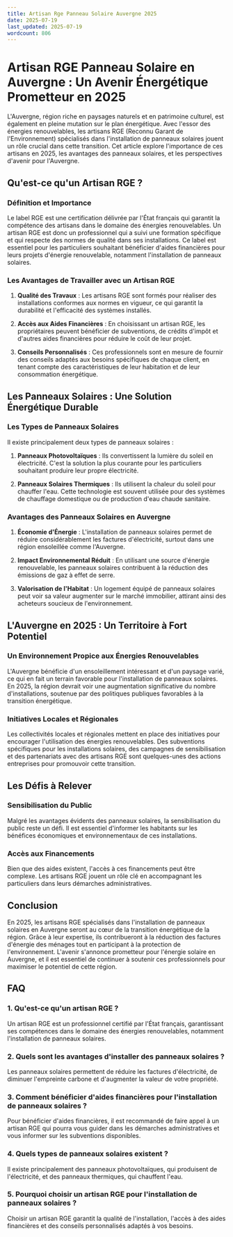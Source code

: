 ```yaml
---
title: Artisan Rge Panneau Solaire Auvergne 2025
date: 2025-07-19
last_updated: 2025-07-19
wordcount: 806
---
```


# Artisan RGE Panneau Solaire en Auvergne : Un Avenir Énergétique Prometteur en 2025

L'Auvergne, région riche en paysages naturels et en patrimoine culturel, est également en pleine mutation sur le plan énergétique. Avec l'essor des énergies renouvelables, les artisans RGE (Reconnu Garant de l'Environnement) spécialisés dans l'installation de panneaux solaires jouent un rôle crucial dans cette transition. Cet article explore l'importance de ces artisans en 2025, les avantages des panneaux solaires, et les perspectives d'avenir pour l'Auvergne.

## Qu'est-ce qu'un Artisan RGE ?

### Définition et Importance

Le label RGE est une certification délivrée par l'État français qui garantit la compétence des artisans dans le domaine des énergies renouvelables. Un artisan RGE est donc un professionnel qui a suivi une formation spécifique et qui respecte des normes de qualité dans ses installations. Ce label est essentiel pour les particuliers souhaitant bénéficier d'aides financières pour leurs projets d'énergie renouvelable, notamment l'installation de panneaux solaires.

### Les Avantages de Travailler avec un Artisan RGE

1. **Qualité des Travaux** : Les artisans RGE sont formés pour réaliser des installations conformes aux normes en vigueur, ce qui garantit la durabilité et l'efficacité des systèmes installés.
   
2. **Accès aux Aides Financières** : En choisissant un artisan RGE, les propriétaires peuvent bénéficier de subventions, de crédits d'impôt et d'autres aides financières pour réduire le coût de leur projet.

3. **Conseils Personnalisés** : Ces professionnels sont en mesure de fournir des conseils adaptés aux besoins spécifiques de chaque client, en tenant compte des caractéristiques de leur habitation et de leur consommation énergétique.

## Les Panneaux Solaires : Une Solution Énergétique Durable

### Les Types de Panneaux Solaires

Il existe principalement deux types de panneaux solaires :

1. **Panneaux Photovoltaïques** : Ils convertissent la lumière du soleil en électricité. C'est la solution la plus courante pour les particuliers souhaitant produire leur propre électricité.

2. **Panneaux Solaires Thermiques** : Ils utilisent la chaleur du soleil pour chauffer l'eau. Cette technologie est souvent utilisée pour des systèmes de chauffage domestique ou de production d'eau chaude sanitaire.

### Avantages des Panneaux Solaires en Auvergne

1. **Économie d'Énergie** : L'installation de panneaux solaires permet de réduire considérablement les factures d'électricité, surtout dans une région ensoleillée comme l'Auvergne.

2. **Impact Environnemental Réduit** : En utilisant une source d'énergie renouvelable, les panneaux solaires contribuent à la réduction des émissions de gaz à effet de serre.

3. **Valorisation de l'Habitat** : Un logement équipé de panneaux solaires peut voir sa valeur augmenter sur le marché immobilier, attirant ainsi des acheteurs soucieux de l'environnement.

## L'Auvergne en 2025 : Un Territoire à Fort Potentiel

### Un Environnement Propice aux Énergies Renouvelables

L'Auvergne bénéficie d'un ensoleillement intéressant et d'un paysage varié, ce qui en fait un terrain favorable pour l'installation de panneaux solaires. En 2025, la région devrait voir une augmentation significative du nombre d'installations, soutenue par des politiques publiques favorables à la transition énergétique.

### Initiatives Locales et Régionales

Les collectivités locales et régionales mettent en place des initiatives pour encourager l'utilisation des énergies renouvelables. Des subventions spécifiques pour les installations solaires, des campagnes de sensibilisation et des partenariats avec des artisans RGE sont quelques-unes des actions entreprises pour promouvoir cette transition.

## Les Défis à Relever

### Sensibilisation du Public

Malgré les avantages évidents des panneaux solaires, la sensibilisation du public reste un défi. Il est essentiel d'informer les habitants sur les bénéfices économiques et environnementaux de ces installations.

### Accès aux Financements

Bien que des aides existent, l'accès à ces financements peut être complexe. Les artisans RGE jouent un rôle clé en accompagnant les particuliers dans leurs démarches administratives.

## Conclusion

En 2025, les artisans RGE spécialisés dans l'installation de panneaux solaires en Auvergne seront au cœur de la transition énergétique de la région. Grâce à leur expertise, ils contribueront à la réduction des factures d'énergie des ménages tout en participant à la protection de l'environnement. L'avenir s'annonce prometteur pour l'énergie solaire en Auvergne, et il est essentiel de continuer à soutenir ces professionnels pour maximiser le potentiel de cette région.

## FAQ

### 1. Qu'est-ce qu'un artisan RGE ?

Un artisan RGE est un professionnel certifié par l'État français, garantissant ses compétences dans le domaine des énergies renouvelables, notamment l'installation de panneaux solaires.

### 2. Quels sont les avantages d'installer des panneaux solaires ?

Les panneaux solaires permettent de réduire les factures d'électricité, de diminuer l'empreinte carbone et d'augmenter la valeur de votre propriété.

### 3. Comment bénéficier d'aides financières pour l'installation de panneaux solaires ?

Pour bénéficier d'aides financières, il est recommandé de faire appel à un artisan RGE qui pourra vous guider dans les démarches administratives et vous informer sur les subventions disponibles.

### 4. Quels types de panneaux solaires existent ?

Il existe principalement des panneaux photovoltaïques, qui produisent de l'électricité, et des panneaux thermiques, qui chauffent l'eau.

### 5. Pourquoi choisir un artisan RGE pour l'installation de panneaux solaires ?

Choisir un artisan RGE garantit la qualité de l'installation, l'accès à des aides financières et des conseils personnalisés adaptés à vos besoins.